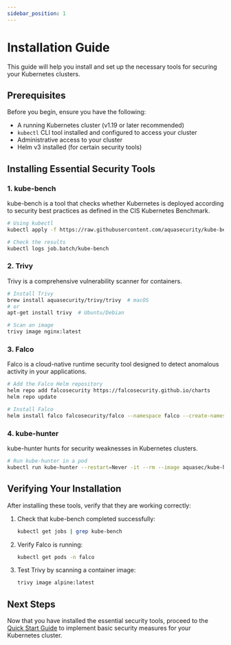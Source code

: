 ```yaml
---
sidebar_position: 1
---
```


# Installation Guide

This guide will help you install and set up the necessary tools for securing your Kubernetes clusters.

## Prerequisites

Before you begin, ensure you have the following:

- A running Kubernetes cluster (v1.19 or later recommended)
- `kubectl` CLI tool installed and configured to access your cluster
- Administrative access to your cluster
- Helm v3 installed (for certain security tools)

## Installing Essential Security Tools

### 1. kube-bench

kube-bench is a tool that checks whether Kubernetes is deployed according to security best practices as defined in the CIS Kubernetes Benchmark.

```bash
# Using kubectl
kubectl apply -f https://raw.githubusercontent.com/aquasecurity/kube-bench/main/job.yaml

# Check the results
kubectl logs job.batch/kube-bench
```

### 2. Trivy

Trivy is a comprehensive vulnerability scanner for containers.

```bash
# Install Trivy
brew install aquasecurity/trivy/trivy  # macOS
# or
apt-get install trivy  # Ubuntu/Debian

# Scan an image
trivy image nginx:latest
```

### 3. Falco

Falco is a cloud-native runtime security tool designed to detect anomalous activity in your applications.

```bash
# Add the Falco Helm repository
helm repo add falcosecurity https://falcosecurity.github.io/charts
helm repo update

# Install Falco
helm install falco falcosecurity/falco --namespace falco --create-namespace
```

### 4. kube-hunter

kube-hunter hunts for security weaknesses in Kubernetes clusters.

```bash
# Run kube-hunter in a pod
kubectl run kube-hunter --restart=Never -it --rm --image aquasec/kube-hunter -- --pod
```

## Verifying Your Installation

After installing these tools, verify that they are working correctly:

1. Check that kube-bench completed successfully:
   ```bash
   kubectl get jobs | grep kube-bench
   ```

2. Verify Falco is running:
   ```bash
   kubectl get pods -n falco
   ```

3. Test Trivy by scanning a container image:
   ```bash
   trivy image alpine:latest
   ```

## Next Steps

Now that you have installed the essential security tools, proceed to the [Quick Start Guide](quick-start) to implement basic security measures for your Kubernetes cluster.
